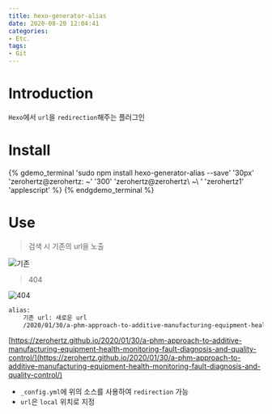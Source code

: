 ```yaml
---
title: hexo-generator-alias
date: 2020-08-20 12:04:41
categories:
- Etc.
tags:
- Git
---
```

# Introduction

`Hexo`에서 `url`을 `redirection`해주는 플러그인

# Install

{% gdemo_terminal 'sudo npm install hexo-generator-alias --save' '30px' 'zerohertz@zerohertz: ~' '300' 'zerohertz@zerohertz\ ~\ ' 'zerohertz1' 'applescript' %}
{% endgdemo_terminal %}

<!-- More -->

# Use

> 검색 시 기존의 url을 노출

![기존](https://user-images.githubusercontent.com/42334717/90713568-95ae4800-e2e0-11ea-8856-5a62f01e517e.png)

> 404

![404](https://user-images.githubusercontent.com/42334717/90713667-cf7f4e80-e2e0-11ea-8e78-2bc71f7c62cd.png)

~~~xml _config.yml
alias:
    기존 url: 새로운 url
    /2020/01/30/a-phm-approach-to-additive-manufacturing-equipment-health-monitoring-fault-diagnosis-and-quality-control/: /a-phm-approach-to-additive-manufacturing-equipment-health-monitoring-fault-diagnosis-and-quality-control/
~~~

[https://zerohertz.github.io/2020/01/30/a-phm-approach-to-additive-manufacturing-equipment-health-monitoring-fault-diagnosis-and-quality-control/](https://zerohertz.github.io/2020/01/30/a-phm-approach-to-additive-manufacturing-equipment-health-monitoring-fault-diagnosis-and-quality-control/)

+ `_config.yml`에 위의 소스를 사용하여 `redirection` 가능
+ `url`은 `local` 위치로 지정